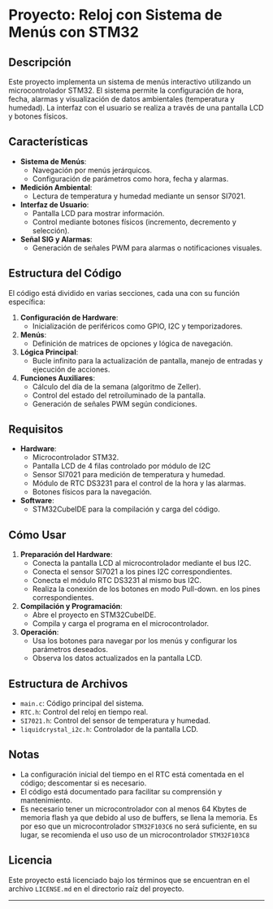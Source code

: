# Proyecto: Reloj con Sistema de Menús con STM32

## Descripción
Este proyecto implementa un sistema de menús interactivo utilizando un microcontrolador STM32. El sistema permite la configuración de hora, fecha, alarmas y visualización de datos ambientales (temperatura y humedad). La interfaz con el usuario se realiza a través de una pantalla LCD y botones físicos.

## Características
- **Sistema de Menús**:
  - Navegación por menús jerárquicos.
  - Configuración de parámetros como hora, fecha y alarmas.
- **Medición Ambiental**:
  - Lectura de temperatura y humedad mediante un sensor SI7021.
- **Interfaz de Usuario**:
  - Pantalla LCD para mostrar información.
  - Control mediante botones físicos (incremento, decremento y selección).
- **Señal SIG y Alarmas**:
  - Generación de señales PWM para alarmas o notificaciones visuales.

## Estructura del Código
El código está dividido en varias secciones, cada una con su función específica:

1. **Configuración de Hardware**:
   - Inicialización de periféricos como GPIO, I2C y temporizadores.
2. **Menús**:
   - Definición de matrices de opciones y lógica de navegación.
3. **Lógica Principal**:
   - Bucle infinito para la actualización de pantalla, manejo de entradas y ejecución de acciones.
4. **Funciones Auxiliares**:
   - Cálculo del día de la semana (algoritmo de Zeller).
   - Control del estado del retroiluminado de la pantalla.
   - Generación de señales PWM según condiciones.

## Requisitos
- **Hardware**:
  - Microcontrolador STM32. 
  - Pantalla LCD de 4 filas controlado por módulo de I2C
  - Sensor SI7021 para medición de temperatura y humedad.
  - Módulo de RTC DS3231 para el control de la hora y las alarmas.
  - Botones físicos para la navegación.
- **Software**:
  - STM32CubeIDE para la compilación y carga del código.

## Cómo Usar
1. **Preparación del Hardware**:
   - Conecta la pantalla LCD al microcontrolador mediante el bus I2C.
   - Conecta el sensor SI7021 a los pines I2C correspondientes.
   - Conecta el módulo RTC DS3231 al mismo bus I2C.
   - Realiza la conexión de los botones en modo Pull-down. en los pines correspondientes.
2. **Compilación y Programación**:
   - Abre el proyecto en STM32CubeIDE.
   - Compila y carga el programa en el microcontrolador.
3. **Operación**:
   - Usa los botones para navegar por los menús y configurar los parámetros deseados.
   - Observa los datos actualizados en la pantalla LCD.

## Estructura de Archivos
- `main.c`: Código principal del sistema.
- `RTC.h`: Control del reloj en tiempo real.
- `SI7021.h`: Control del sensor de temperatura y humedad.
- `liquidcrystal_i2c.h`: Controlador de la pantalla LCD.

## Notas
- La configuración inicial del tiempo en el RTC está comentada en el código; descomentar si es necesario.
- El código está documentado para facilitar su comprensión y mantenimiento.
- Es necesario tener un microcontrolador con al menos 64 Kbytes de memoria flash ya que debido al uso de buffers, se llena la memoria. Es por eso que un microcontrolador `STM32F103C6` no será suficiente, en su lugar, se recomienda el uso uso de un microcontrolador `STM32F103C8`

## Licencia
Este proyecto está licenciado bajo los términos que se encuentran en el archivo `LICENSE.md` en el directorio raíz del proyecto.

---


